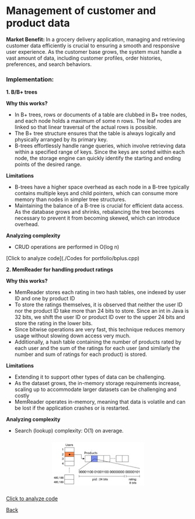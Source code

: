 # Management of customer and product data
<b> Market Benefit: </b>
In a grocery delivery application, managing and retrieving customer data efficiently is crucial to ensuring a smooth and responsive user experience. As the customer base grows, the system must handle a vast amount of data, including customer profiles, order histories, preferences, and search behaviors.<br>

### Implementation: 

<b> 1. B/B+ trees</b>

<b> Why this works? </b>
  - In B+ trees, rows or documents of a table are clubbed in B+ tree nodes, and each node holds a maximum of some n rows. The leaf nodes are linked so that linear traversal of the actual rows is possible.
  - The B+ tree structure ensures that the table is always logically and physically arranged by its primary key.
  - B-trees effortlessly handle range queries, which involve retrieving data within a specified range of keys. Since the keys are sorted within each node, the storage engine can quickly identify the starting and ending points of the desired range.<br>
  
<b> Limitations</b>
  - B-trees have a higher space overhead as each node in a B-tree typically contains multiple keys and child pointers, which can consume more memory than nodes in simpler tree structures.
  - Maintaining the balance of a B-tree is crucial for efficient data access. As the database grows and shrinks, rebalancing the tree becomes necessary to prevent it from becoming skewed, which can introduce overhead.<br>
  
<b> Analyzing complexity </b>
  - CRUD operations are performed in O(log n)<br>
  
  [Click to analyze code](./Codes for portfolio/bplus.cpp)

<b> 2. MemReader for handling product ratings</b>

<b> Why this works? </b>
  - MemReader stores each rating in two hash tables, one indexed by user ID and one by product ID
  -  To store the ratings themselves, it is observed that neither the user ID nor the product ID take more than 24 bits to store. Since an int in Java is 32 bits, we shift the user ID or product ID over to the upper 24 bits and store the rating in the lower bits.
  -  Since bitwise operations are very fast, this technique reduces memory usage without slowing down access very much.
  -  Additionally, a hash table containing the number of products rated by each user and the sum of the ratings for each user (and similarly the number and sum of ratings for each product) is stored.<br>
  
<b> Limitations</b>
  - Extending it to support other types of data can be challenging.
  - As the dataset grows, the in-memory storage requirements increase, scaling up to accommodate larger datasets can be challenging and costly
  - MemReader operates in-memory, meaning that data is volatile and can be lost if the application crashes or is restarted.<br>
  
<b> Analyzing complexity</b>
  - Search (lookup) complexity: O(1) on average.<br>

  <p align="center">
  <img src="images/memreader.png" alt="Image 1" width="50%" style="display: inline-block; margin: 10px;">
</p>

  [Click to analyze code](./analyze.py)
  

[Back](README.md#applying-dsa-to-achieve-key-functionalities)
